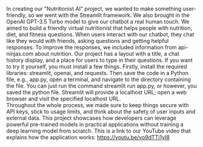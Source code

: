 In creating our "Nutritionist AI" project, we wanted to make something user-friendly, so we went with the Streamlit framework. We also brought in the OpenAI GPT-3.5 Turbo model to give our chatbot a real human touch.
We aimed to build a friendly virtual nutritionist that helps people with nutrition, diet, and fitness questions. When users interact with our chatbot, they chat like they would with friends, asking questions and getting helpful responses. 
To improve the responses, we included information from api-ninjas.com about nutrition. Our project has a layout with a title, a chat history display, and a place for users to type in their questions.
If you want to try it yourself, you must install a few things. Firstly, install the required libraries: streamlit, openai, and requests. 
Then save the code in a Python file, e.g., app.py, open a terminal, and navigate to the directory containing the file. You can just run the command streamlit run app.py, or however, you saved the python file. Streamlit will provide a localhost URL; open a web browser and visit the specified localhost URL.  
Throughout the whole process, we made sure to keep things secure with API keys, stick to usage limits, and think about the safety of user inputs and external data. 
This project showcases how developers can leverage powerful pre-trained models in practical applications without training a deep learning model from scratch.
This is a link to our YouTube video that explains how the application works: https://youtu.be/vo9dTTi1yI8
